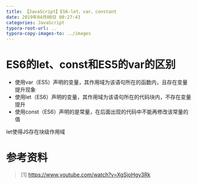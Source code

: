 ```yaml
---
title: 【JavaScript】ES6-let、var、constant
date: 2019年04月08日 00:27:43
categories: JavaScript
typora-root-url: ..
typora-copy-images-to: ../images
---
```


# ES6的let、const和ES5的var的区别
- 使用var（ES5）声明的变量，其作用域为该语句所在的函数内，且存在变量提升现象
- 使用let（ES6）声明的变量，其作用域为该语句所在的代码块内，不存在变量提升
- 使用const（ES6）声明的是常量，在后面出现的代码中不能再修改该常量的值

let使得JS存在块级作用域

# 参考资料
> [1] https://www.youtube.com/watch?v=XgSjoHgy3Rk
